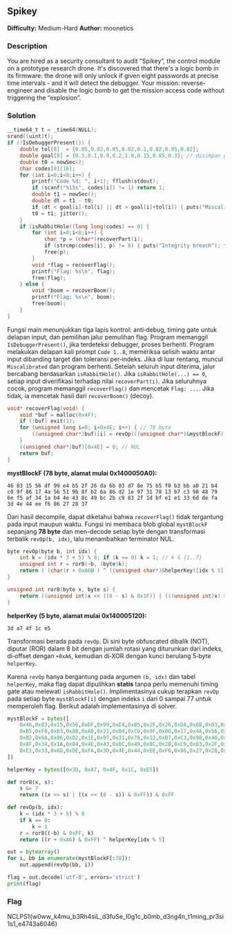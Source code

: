 ## Spikey 

**Difficulty:** Medium-Hard
**Author:** moonetics

### Description

You are hired as a security consultant to audit “Spikey”, the control module on a prototype research drone. It's discovered that there's a logic bomb in its firmware: the drone will only unlock if given eight passwords at precise time intervals - and it will detect the debugger. Your mission: reverse-engineer and disable the logic bomb to get the mission access code without triggering the “explosion”.

### Solution

```c
__time64_t t = _time64(NULL);
srand((uint)t);
if (!IsDebuggerPresent()) {
    double tol[8]  = {0.05,0.02,0.05,0.02,0.1,0.02,0.05,0.02};
    double goal[8] = {0.5,0.1,0.9,0.2,1.0,0.15,0.85,0.3}; // disimpan pada indeks 8..15
    double t0 = nowSec();
    char codes[8][16];
    for (int i=0;i<8;i++) {
        printf("Code %d: ", i+1); fflush(stdout);
        if (scanf("%15s", codes[i]) != 1) return 1;
        double t1 = nowSec();
        double dt = t1 - t0;
        if (dt < goal[i]-tol[i] || dt > goal[i]+tol[i]) { puts("Miscalibrated"); return 1; }
        t0 = t1; jitter();
    }
    if (isRabbitHole((long long)codes) == 0) {
        for (int i=0;i<8;i++) {
            char *p = (char*)recoverPart(i);
            if (strcmp(codes[i], p) != 0) { puts("Integrity breach"); free(p); return 1; }
            free(p);
        }
        void *flag = recoverFlag();
        printf("Flag: %s\n", flag);
        free(flag);
    } else {
        void *boom = recoverBoom();
        printf("Flag: %s\n", boom);
        free(boom);
    }
}
```

Fungsi main menunjukkan tiga lapis kontrol: anti‑debug, timing gate untuk delapan input, dan pemilihan jalur pemulihan flag. Program memanggil `IsDebuggerPresent()`, jika terdeteksi debugger, proses berhenti. Program melakukan delapan kali prompt `Code 1..8`, memeriksa selisih waktu antar input dibanding target dan toleransi per‑indeks. Jika di luar rentang, muncul `Miscalibrated` dan program berhenti. Setelah seluruh input diterima, jalur bercabang berdasarkan `isRabbitHole()`. Jika `isRabbitHole(...) == 0`, setiap input diverifikasi terhadap nilai `recoverPart(i)`. Jika seluruhnya cocok, program memanggil `recoverFlag()` dan mencetak `Flag: ...`. Jika tidak, ia mencetak hasil dari `recoverBoom()` (decoy).

```c
void* recoverFlag(void) {
    void *buf = malloc(0x4F);
    if (!buf) exit(1);
    for (unsigned long i=0; i<0x4E; i++) { // 78 byte
        ((unsigned char*)buf)[i] = revOp(((unsigned char*)&mystBlockF)[i], (int)i);
    }
    ((unsigned char*)buf)[0x4E] = 0; // NUL
    return buf;
}
```

**mystBlockF (78 byte, alamat mulai 0x1400050A0):**

```
46 83 15 56 df 99 e4 b5 2f 26 da 6b 03 d7 8e 75 b5 f0 b3 bb a0 21 b4 c0 9f 86 17 4a 56 51 9b 8f b2 6a 86 d2 1e 97 31 78 13 b7 c3 98 48 79 6e f5 af 34 1a b4 4e 43 8c 49 bc 2b c9 83 2f 1d bf e1 e1 33 6d de fa 3d 4e 44 ee f6 86 27 28 37
```

Dari hasil decompile, dapat diketahui bahwa `recoverFlag()` tidak tergantung pada input maupun waktu. Fungsi ini membaca blob global `mystBlockF` sepanjang **78 byte** dan men-decode setiap byte dengan transformasi terbalik `revOp(b, idx)`, lalu menambahkan terminator NUL.

```c
byte revOp(byte b, int idx) {
    int k = (idx * 3 + 5) % 8; if (k == 0) k = 1; // k ∈ {1..7}
    unsigned int r = ror8(~b, (byte)k);
    return ( (char)r + 0xA6U ) ^ ((unsigned char*)&helperKey)[idx % 5];
}

unsigned int ror8(byte x, byte s) {
    return ((unsigned int)x << ((8 - s) & 0x1F)) | (((unsigned int)x) >> (s & 0x1F));
}
```

**helperKey (5 byte, alamat mulai 0x140005120):**

```
3d a7 4f 1c e5
```

Transformasi berada pada `revOp`. Di sini byte obfuscated dibalik (NOT), diputar (ROR) dalam 8 bit dengan jumlah rotasi yang diturunkan dari indeks, di‑offset dengan `+0xA6`, kemudian di‑XOR dengan kunci berulang 5‑byte `helperKey`.

Karena `revOp` hanya bergantung pada argumen `(b, idx)` dan tabel `helperKey`, maka flag dapat dipulihkan **statis** tanpa perlu memenuhi timing gate atau melewati `isRabbitHole()`. Implimentasinya cukup terapkan `revOp` pada setiap byte `mystBlockF[i]` dengan indeks `i` dari 0 sampai 77 untuk memperoleh flag. Berikut adalah implementasinya di solver.

```python
mystBlockF = bytes([
    0x46,0x83,0x15,0x56,0xDF,0x99,0xE4,0xB5,0x2F,0x26,0xDA,0x6B,0x03,0xD7,0x8E,0x75,
    0xB5,0xF0,0xB3,0xBB,0xA0,0x21,0xB4,0xC0,0x9F,0x86,0x17,0x4A,0x56,0x51,0x9B,0x8F,
    0xB2,0x6A,0x86,0xD2,0x1E,0x97,0x31,0x78,0x13,0xB7,0xC3,0x98,0x48,0x79,0x6E,0xF5,
    0xAF,0x34,0x1A,0xB4,0x4E,0x43,0x8C,0x49,0xBC,0x2B,0xC9,0x83,0x2F,0x1D,0xBF,0xE1,
    0xE1,0x33,0x6D,0xDE,0xFA,0x3D,0x4E,0x44,0xEE,0xF6,0x86,0x27,0x28,0x37
])

helperKey = bytes([0x3D, 0xA7, 0x4F, 0x1C, 0xE5])

def ror8(x, s):
    s &= 7
    return ((x >> s) | ((x << (8 - s)) & 0xFF)) & 0xFF

def revOp(b, idx):
    k = (idx * 3 + 5) % 8
    if k == 0:
        k = 1
    r = ror8((~b) & 0xFF, k)
    return ((r + 0xA6) & 0xFF) ^ helperKey[idx % 5]

out = bytearray()
for i, bb in enumerate(mystBlockF[:78]):
    out.append(revOp(bb, i))

flag = out.decode('utf-8', errors='strict')
print(flag)
```

### Flag

NCLPS1{w0ww_k4mu_b3Rh4siL_d3fuSe_l0g1c_b0mb_d3ng4n_t1ming_pr3si1s1_e4743a6046}
